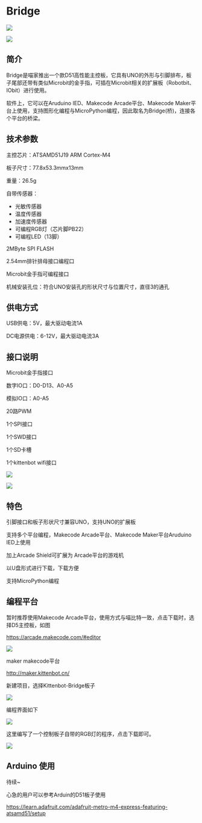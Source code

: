 # Bridge

![](Bridge/01.png)



![](Bridge/02.png)



## 简介

Bridge是喵家推出一个款D51高性能主控板，它具有UNO的外形与引脚排布，板子尾部还带有类似Microbit的金手指，可插在Microbit相关的扩展板（Robotbit、IObit）进行使用。

软件上，它可以在Aruduino IED、Makecode Arcade平台、Makecode Maker平台上使用，支持图形化编程与MicroPython编程，因此取名为Bridge(桥)，连接各个平台的桥梁。





## 技术参数

主控芯片：ATSAMD51J19  ARM Cortex-M4

板子尺寸：77.8x53.3mmx13mm

重量：26.5g

自带传感器：

- 光敏传感器
- 温度传感器
- 加速度传感器 
- 可编程RGB灯（芯片脚PB22）
- 可编程LED（13脚）

2MByte SPI FLASH

2.54mm排针排母接口编程口

Microbit金手指可编程接口

机械安装孔位：符合UNO安装孔的形状尺寸与位置尺寸，直径3的通孔



## 供电方式

USB供电：5V，最大驱动电流1A

DC电源供电：6-12V，最大驱动电流3A



## 接口说明

Microbit金手指接口

数字IO口：D0-D13、A0-A5

模拟IO口：A0-A5  

20路PWM

1个SPI接口

1个SWD接口

1个SD卡槽

1个kittenbot wifi接口

![](Bridge/03.png)

![](Bridge/04.png)



## 特色

引脚接口和板子形状尺寸兼容UNO，支持UNO的扩展板

支持多个平台编程，Makecode Arcade平台、Makecode Maker平台Aruduino IED上使用

加上Arcade Shield可扩展为 Arcade平台的游戏机

以U盘形式进行下载，下载方便

支持MicroPython编程



## 编程平台

暂时推荐使用Makecode Arcade平台，使用方式与喵比特一致，点击下载时，选择D5主控板，如图

https://arcade.makecode.com/#editor

![](Bridge/06.png)



maker makecode平台

http://maker.kittenbot.cn/



新建项目，选择Kittenbot-Bridge板子

![](Bridge/07.png)



编程界面如下

![](Bridge/08.png)



这里编写了一个控制板子自带的RGB灯的程序，点击下载即可。

![](Bridge/09.png)



## Arduino 使用

待续~

心急的用户可以参考Arduin的D51板子使用

https://learn.adafruit.com/adafruit-metro-m4-express-featuring-atsamd51/setup